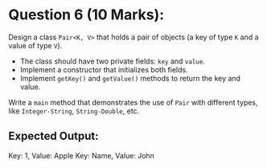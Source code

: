# Question 6 (10 Marks):

Design a class `Pair<K, V>` that holds a pair of objects (a key of type `K` and a value of type `V`).

- The class should have two private fields: `key` and `value`.
- Implement a constructor that initializes both fields.
- Implement `getKey()` and `getValue()` methods to return the key and value.

Write a `main` method that demonstrates the use of `Pair` with different types, like `Integer-String`, `String-Double`, etc.

## Expected Output:
Key: 1, Value: Apple
Key: Name, Value: John